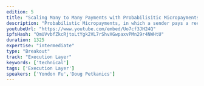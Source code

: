 ```yaml
---
edition: 5
title: "Scaling Many to Many Payments with Probabilisitic Micropayments"
description: "Probabilistic Micropayments, in which a sender pays a recipient with a form of lottery ticket for services performed, present an alternative payment scaling solution to state channels that bring advantages in certain use cases such as stream data processing and distributed compute. In this talk we'll present an overview of this form of micropayments, compare and contrast them to hub and spoke payment channels, show the security model against double-spends, present benchmarks from real world usage within the Livepeer protocol, and showcase an open source implementation."
youtubeUrl: "https://www.youtube.com/embed/Uo7cf3JH24Q"
ipfsHash: "QmUVvbfZkcRjtoLtYgk2VL7rShvXGwpaxvPMn29r4NWHtU"
duration: 1325
expertise: "intermediate"
type: "Breakout"
track: "Execution Layer"
keywords: ['technical']
tags: ['Execution Layer']
speakers: ['Yondon Fu','Doug Petkanics']
---
```


